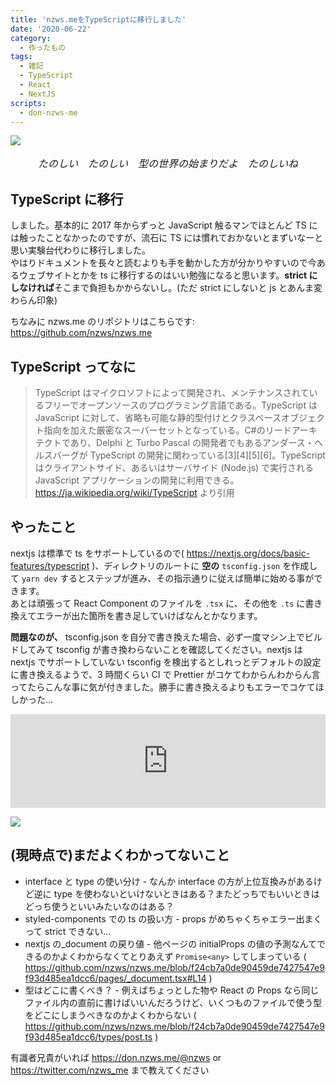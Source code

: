 ```yaml
---
title: 'nzws.meをTypeScriptに移行しました'
date: '2020-06-22'
category:
  - 作ったもの
tags:
  - 雑記
  - TypeScript
  - React
  - NextJS
scripts:
  - don-nzws-me
---
```


![](https://i.imgur.com/WI9Fgvw.png)

<div style="text-align: center;font-size: 1rem">

_たのしい　たのしい　型の世界の始まりだよ　たのしいね_

</div>

## TypeScript に移行

しました。基本的に 2017 年からずっと JavaScript 触るマンでほとんど TS には触ったことなかったのですが、流石に TS には慣れておかないとまずいなーと思い実験台代わりに移行しました。  
やはりドキュメントを長々と読むよりも手を動かした方が分かりやすいので今あるウェブサイトとかを ts に移行するのはいい勉強になると思います。**strict にしなければ**そこまで負担もかからないし。(ただ strict にしないと js とあんま変わらん印象)

ちなみに nzws.me のリポジトリはこちらです: https://github.com/nzws/nzws.me

## TypeScript ってなに

> TypeScript はマイクロソフトによって開発され、メンテナンスされているフリーでオープンソースのプログラミング言語である。TypeScript は JavaScript に対して、省略も可能な静的型付けとクラスベースオブジェクト指向を加えた厳密なスーパーセットとなっている。C#のリードアーキテクトであり、Delphi と Turbo Pascal の開発者でもあるアンダース・ヘルスバーグが TypeScript の開発に関わっている[3][4][5][6]。TypeScript はクライアントサイド、あるいはサーバサイド (Node.js) で実行される JavaScript アプリケーションの開発に利用できる。  
> https://ja.wikipedia.org/wiki/TypeScript より引用

## やったこと

nextjs は標準で ts をサポートしているので( https://nextjs.org/docs/basic-features/typescript )、ディレクトリのルートに **空の** `tsconfig.json` を作成して `yarn dev` するとステップが進み、その指示通りに従えば簡単に始める事ができます。  
あとは頑張って React Component のファイルを `.tsx` に、その他を `.ts` に書き換えてエラーが出た箇所を書き足していけばなんとかなります。

**問題なのが、** tsconfig.json を自分で書き換えた場合、必ず一度マシン上でビルドしてみて tsconfig が書き換わらないことを確認してください。nextjs は nextjs でサポートしていない tsconfig を検出するとしれっとデフォルトの設定に書き換えるようで、3 時間くらい CI で Prettier がコケてわからんわからん言ってたらこんな事に気が付きました。勝手に書き換えるよりもエラーでコケてほしかった...

<iframe src="https://don.nzws.me/@nzws/104382325741083702/embed" class="mastodon-embed" style="max-width: 100%; border: 0" width="100%" allowfullscreen="allowfullscreen"></iframe>

![](https://i.imgur.com/sy9ud8z.png)

## (現時点で)まだよくわかってないこと

- interface と type の使い分け - なんか interface の方が上位互換みがあるけど逆に type を使わないといけないときはある？またどっちでもいいときはどっち使うといいみたいなのはある？
- styled-components での ts の扱い方 - props がめちゃくちゃエラー出まくって strict できない...
- nextjs の\_document の戻り値 - 他ページの initialProps の値の予測なんてできるのかよくわからなくてとりあえず `Promise<any>` してしまっている ( https://github.com/nzws/nzws.me/blob/f24cb7a0de90459de7427547e9f93d485ea1dcc6/pages/_document.tsx#L14 )
- 型はどこに書くべき？ - 例えばちょっとした物や React の Props なら同じファイル内の直前に書けばいいんだろうけど、いくつものファイルで使う型をどこにしまうべきなのかよくわからない ( https://github.com/nzws/nzws.me/blob/f24cb7a0de90459de7427547e9f93d485ea1dcc6/types/post.ts )

有識者兄貴がいれば https://don.nzws.me/@nzws or https://twitter.com/nzws_me まで教えてください
